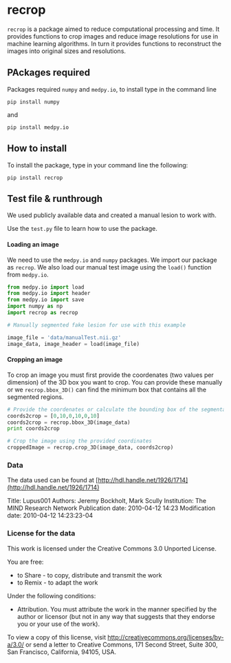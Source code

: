 # recrop

`recrop` is a package aimed to reduce computational processing and time. It provides functions to crop images and reduce image resolutions for use in machine learning algorithms. In turn it provides functions to reconstruct the images into original sizes and resolutions.

## PAckages required 

Packages required `numpy` and `medpy.io`, to install type in the command line

`pip install numpy`

and 

`pip install medpy.io`

## How to install

To install the package, type in your command line the following:

`pip install recrop`

## Test file & runthrough
We used publicly available data and created a manual lesion to work with. 

Use the `test.py` file to learn how to use the package.

#### Loading an image
We need to use the `medpy.io` and `numpy` packages. We import our package as `recrop`. We also load our manual test image using the `load()` function from `medpy.io`.

```python
from medpy.io import load
from medpy.io import header
from medpy.io import save
import numpy as np
import recrop as recrop

# Manually segmented fake lesion for use with this example

image_file = 'data/manualTest.nii.gz'
image_data, image_header = load(image_file)
```

#### Cropping an image
To crop an image you must first provide the coordenates (two values per dimension) of the 3D box you want to crop. You can provide these manually or we `recrop.bbox_3D()` can find the minimum box that contains all the segmented regions.

```python
# Provide the coordenates or calculate the bounding box of the segmentation
coords2crop = [0,10,0,10,0,10]
coords2crop = recrop.bbox_3D(image_data)
print coords2crop

# Crop the image using the provided coordinates
croppedImage = recrop.crop_3D(image_data, coords2crop)
```





### Data 
The data used can be found at [http://hdl.handle.net/1926/1714](http://hdl.handle.net/1926/1714)

Title: Lupus001
Authors: Jeremy Bockholt, Mark Scully
Institution: The MIND Research Network
Publication date: 2010-04-12 14:23
Modification date: 2010-04-12 14:23:23-04

### License for the data 
This work is licensed under the Creative Commons 3.0 Unported License.

You are free:
  * to Share - to copy, distribute and transmit the work
  * to Remix - to adapt the work

Under the following conditions:
  * Attribution. You must attribute the work in the manner specified by the author or licensor 
   (but not in any way that suggests that they endorse you or your use of the work).

To view a copy of this license, visit http://creativecommons.org/licenses/by-a/3.0/ 
or send a letter to Creative Commons, 171 Second Street, Suite 300, San Francisco, California, 94105, USA.